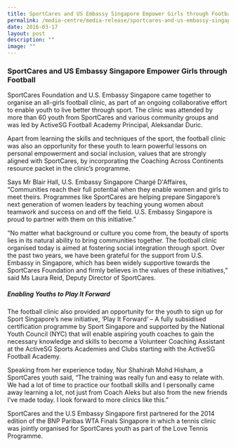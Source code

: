 ```yaml
---
title: SportCares and US Embassy Singapore Empower Girls through Football
permalink: /media-centre/media-release/sportcares-and-us-embassy-singapore-empower-girls-through-football/
date: 2016-03-17
layout: post
description: ""
image: ""
---
```

### **SportCares and US Embassy Singapore Empower Girls through Football**
SportCares Foundation and U.S. Embassy Singapore came together to organise an all-girls football clinic, as part of an ongoing collaborative effort to enable youth to live better through sport. The clinic was attended by more than 60 youth from SportCares and various community groups and was led by ActiveSG Football Academy Principal, Aleksandar Duric.  
  
Apart from learning the skills and techniques of the sport, the football clinic was also an opportunity for these youth to learn powerful lessons on personal empowerment and social inclusion, values that are strongly aligned with SportCares, by incorporating the Coaching Across Continents resource packet in the clinic’s programme.  
  
Says Mr Blair Hall, U.S. Embassy Singapore Chargé D'Affaires, “Communities reach their full potential when they enable women and girls to meet theirs. Programmes like SportCares are helping prepare Singapore’s next generation of women leaders by teaching young women about teamwork and success on and off the field. U.S. Embassy Singapore is proud to partner with them on this initiative.”  
  
“No matter what background or culture you come from, the beauty of sports lies in its natural ability to bring communities together. The football clinic organised today is aimed at fostering social integration through sport. Over the past two years, we have been grateful for the support from U.S. Embassy in Singapore, which has been widely supportive towards the SportCares Foundation and firmly believes in the values of these initiatives,” said Ms Laura Reid, Deputy Director of SportCares.  
  
##### **Enabling Youths to Play It Forward**  
  
The football clinic also provided an opportunity for the youth to sign up for Sport Singapore’s new initiative, ‘Play It Forward’ – A fully subsidised certification programme by Sport Singapore and supported by the National Youth Council (NYC) that will enable aspiring youth coaches to gain the necessary knowledge and skills to become a Volunteer Coaching Assistant at the ActiveSG Sports Academies and Clubs starting with the ActiveSG Football Academy.  
  
Speaking from her experience today, Nur Shahirah Mohd Hisham, a SportCares youth said, “The training was really fun and easy to relate with. We had a lot of time to practice our football skills and I personally came away learning a lot, not just from Coach Aleks but also from the new friends I’ve made today. I look forward to more clinics like this.”  
  
SportCares and the U.S Embassy Singapore first partnered for the 2014 edition of the BNP Paribas WTA Finals Singapore in which a tennis clinic was jointly organised for SportCares youth as part of the Love Tennis Programme.